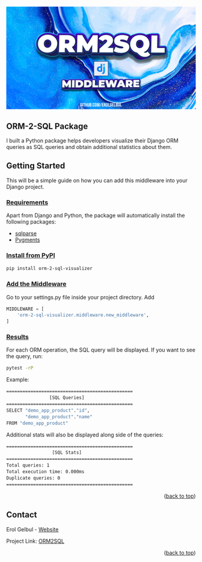 <div id="top"></div>

<p align="center">
  <img src="images/cover_imagev2.jpg">
</p>

<!-- ABOUT THE PROJECT -->
##  ORM-2-SQL Package

I built a Python package helps developers visualize their Django ORM queries as SQL queries and obtain additional statistics about them.

<!-- HOW TO USE -->
## Getting Started

This will be a simple guide on how you can add this middleware into your Django project.


### <ins>Requirements</ins>

Apart from Django and Python, the package will automatically install the
following packages:

- [sqlparse](https://pypi.org/project/sqlparse/)
- [Pygments](https://pygments.org/)


### <ins>Install from PyPI</ins>

```bash
pip install orm-2-sql-visualizer
```

### <ins>Add the Middleware</ins>

Go to your settings.py file inside your project directory. Add 

```python
MIDDLEWARE = [
    'orm-2-sql-visualizer.middleware.new_middleware',
]
```

### <ins>Results</ins>

For each ORM operation, the SQL query will be displayed. If you want to see the
query, run:

```bash
pytest -rP
```

Example:
```bash
===============================================
                [SQL Queries]
===============================================
SELECT "demo_app_product"."id",
       "demo_app_product"."name"
FROM "demo_app_product"
```

Additional stats will also be displayed along side of the queries:

```bash
===============================================
                 [SQL Stats]
===============================================
Total queries: 1
Total execution time: 0.000ms
Duplicate queries: 0
===============================================
```


<p align="right">(<a href="#top">back to top</a>)</p>

<!-- CONTACT -->
## Contact

Erol Gelbul - [Website](erolgelbul.com)

Project Link: [ORM2SQL](https://github.com/ErolGelbul/orm_2_sql_visualizer)

<p align="right">(<a href="#top">back to top</a>)</p>

<!-- MARKDOWN LINKS & IMAGES -->

